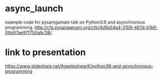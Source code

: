 # async_launch
example code for pysamgamam talk on  Python3.6 and asynchronous programming. http://cfp.pysangamam.org/cfp/4d9a54a4-3109-467d-b1b6-09d47ae97f75/talk/38/. 

# link to presentation
https://www.slideshare.net/AgeeleshwarK/python36-and-asynchronous-programming
